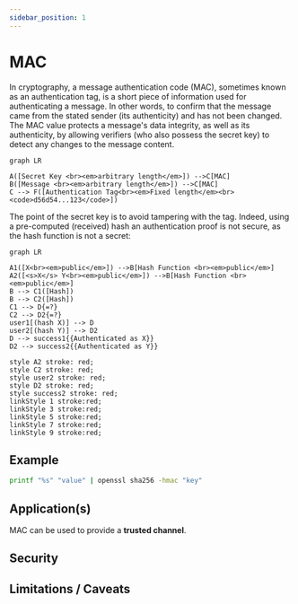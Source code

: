 ```yaml
---
sidebar_position: 1
---
```


# MAC
In cryptography, a message authentication code (MAC), sometimes known as an authentication tag, is a short piece of information used for authenticating a message.
In other words, to confirm that the message came from the stated sender (its authenticity) and has not been changed.
The MAC value protects a message's data integrity, as well as its authenticity, by allowing verifiers (who also possess the secret key) to detect any changes to the message content.
```mermaid
graph LR

A([Secret Key <br><em>arbitrary length</em>]) -->C[MAC]
B([Message <br><em>arbitrary length</em>]) -->C[MAC]
C --> F([Authentication Tag<br><em>Fixed length</em><br> <code>d56d54...123</code>])
```
The point of the secret key is to avoid tampering with the tag. Indeed, using a pre-computed (received) hash an authentication proof is  not secure, as the hash function is not a secret:
```mermaid
graph LR

A1([X<br><em>public</em>]) -->B[Hash Function <br><em>public</em>]
A2([<s>X</s> Y<br><em>public</em>]) -->B[Hash Function <br><em>public</em>]
B --> C1([Hash])
B --> C2([Hash])
C1 --> D{=?}
C2 --> D2{=?}
user1[(hash X)] --> D
user2[(hash Y)] --> D2
D --> success1{{Authenticated as X}}
D2 --> success2{{Authenticated as Y}}

style A2 stroke: red;
style C2 stroke: red;
style user2 stroke: red;
style D2 stroke: red;
style success2 stroke: red;
linkStyle 1 stroke:red;
linkStyle 3 stroke:red;
linkStyle 5 stroke:red;
linkStyle 7 stroke:red;
linkStyle 9 stroke:red;

```

## Example
```bash
printf "%s" "value" | openssl sha256 -hmac "key"
```

## Application(s)
MAC can be used to provide a **trusted channel**.

## Security

## Limitations / Caveats

